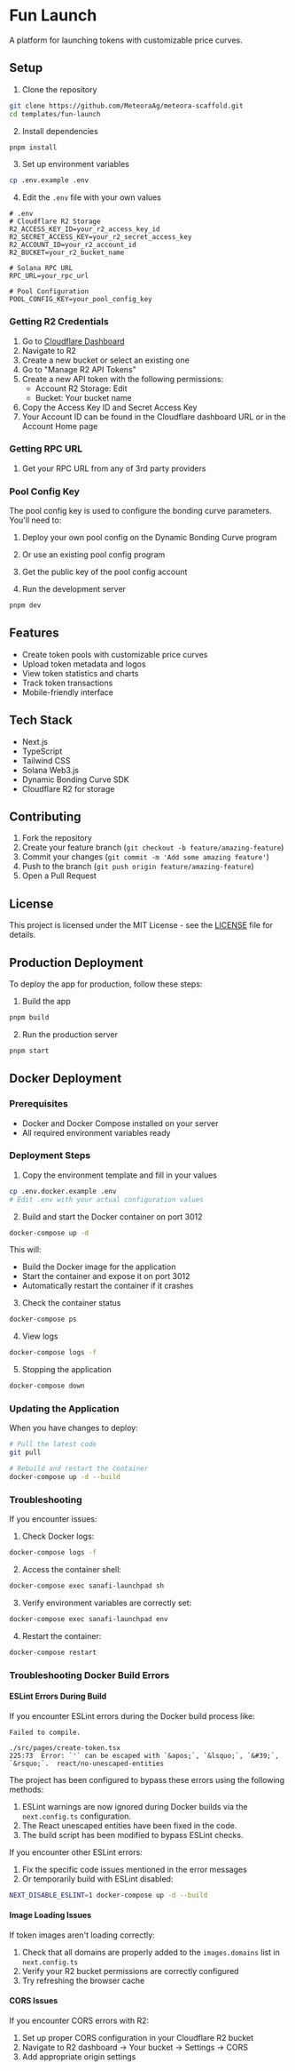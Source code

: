 # Fun Launch

A platform for launching tokens with customizable price curves.

## Setup

1. Clone the repository

```bash
git clone https://github.com/MeteoraAg/meteora-scaffold.git
cd templates/fun-launch
```

2. Install dependencies

```bash
pnpm install
```

3. Set up environment variables

```bash
cp .env.example .env
```

4. Edit the `.env` file with your own values

```env
# .env
# Cloudflare R2 Storage
R2_ACCESS_KEY_ID=your_r2_access_key_id
R2_SECRET_ACCESS_KEY=your_r2_secret_access_key
R2_ACCOUNT_ID=your_r2_account_id
R2_BUCKET=your_r2_bucket_name

# Solana RPC URL
RPC_URL=your_rpc_url

# Pool Configuration
POOL_CONFIG_KEY=your_pool_config_key
```

### Getting R2 Credentials

1. Go to [Cloudflare Dashboard](https://dash.cloudflare.com)
2. Navigate to R2
3. Create a new bucket or select an existing one
4. Go to "Manage R2 API Tokens"
5. Create a new API token with the following permissions:
   - Account R2 Storage: Edit
   - Bucket: Your bucket name
6. Copy the Access Key ID and Secret Access Key
7. Your Account ID can be found in the Cloudflare dashboard URL or in the Account Home page

### Getting RPC URL

1. Get your RPC URL from any of 3rd party providers

### Pool Config Key

The pool config key is used to configure the bonding curve parameters. You'll need to:

1. Deploy your own pool config on the Dynamic Bonding Curve program
2. Or use an existing pool config program
3. Get the public key of the pool config account

4. Run the development server

```bash
pnpm dev
```

## Features

- Create token pools with customizable price curves
- Upload token metadata and logos
- View token statistics and charts
- Track token transactions
- Mobile-friendly interface

## Tech Stack

- Next.js
- TypeScript
- Tailwind CSS
- Solana Web3.js
- Dynamic Bonding Curve SDK
- Cloudflare R2 for storage

## Contributing

1. Fork the repository
2. Create your feature branch (`git checkout -b feature/amazing-feature`)
3. Commit your changes (`git commit -m 'Add some amazing feature'`)
4. Push to the branch (`git push origin feature/amazing-feature`)
5. Open a Pull Request

## License

This project is licensed under the MIT License - see the [LICENSE](LICENSE) file for details.

## Production Deployment

To deploy the app for production, follow these steps:

1. Build the app

```bash
pnpm build
```

2. Run the production server

```bash
pnpm start
```

## Docker Deployment

### Prerequisites

- Docker and Docker Compose installed on your server
- All required environment variables ready

### Deployment Steps

1. Copy the environment template and fill in your values

```bash
cp .env.docker.example .env
# Edit .env with your actual configuration values
```

2. Build and start the Docker container on port 3012

```bash
docker-compose up -d
```

This will:

- Build the Docker image for the application
- Start the container and expose it on port 3012
- Automatically restart the container if it crashes

3. Check the container status

```bash
docker-compose ps
```

4. View logs

```bash
docker-compose logs -f
```

5. Stopping the application

```bash
docker-compose down
```

### Updating the Application

When you have changes to deploy:

```bash
# Pull the latest code
git pull

# Rebuild and restart the container
docker-compose up -d --build
```

### Troubleshooting

If you encounter issues:

1. Check Docker logs:

```bash
docker-compose logs -f
```

2. Access the container shell:

```bash
docker-compose exec sanafi-launchpad sh
```

3. Verify environment variables are correctly set:

```bash
docker-compose exec sanafi-launchpad env
```

4. Restart the container:

```bash
docker-compose restart
```

### Troubleshooting Docker Build Errors

#### ESLint Errors During Build

If you encounter ESLint errors during the Docker build process like:

```
Failed to compile.

./src/pages/create-token.tsx
225:73  Error: `'` can be escaped with `&apos;`, `&lsquo;`, `&#39;`, `&rsquo;`.  react/no-unescaped-entities
```

The project has been configured to bypass these errors using the following methods:

1. ESLint warnings are now ignored during Docker builds via the `next.config.ts` configuration.
2. The React unescaped entities have been fixed in the code.
3. The build script has been modified to bypass ESLint checks.

If you encounter other ESLint errors:

1. Fix the specific code issues mentioned in the error messages
2. Or temporarily build with ESLint disabled:

```bash
NEXT_DISABLE_ESLINT=1 docker-compose up -d --build
```

#### Image Loading Issues

If token images aren't loading correctly:

1. Check that all domains are properly added to the `images.domains` list in `next.config.ts`
2. Verify your R2 bucket permissions are correctly configured
3. Try refreshing the browser cache

#### CORS Issues

If you encounter CORS errors with R2:

1. Set up proper CORS configuration in your Cloudflare R2 bucket
2. Navigate to R2 dashboard → Your bucket → Settings → CORS
3. Add appropriate origin settings
